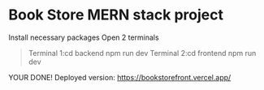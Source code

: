 # Book Store MERN stack project



Install necessary packages
Open 2 terminals
 >Terminal 1:cd backend
            npm run dev
>Terminal 2:cd frontend
            npm run dev

YOUR DONE!
Deployed version: https://bookstorefront.vercel.app/
